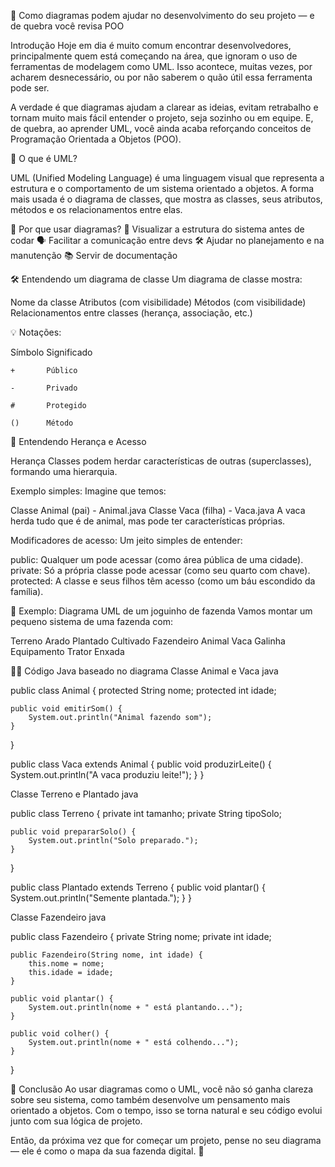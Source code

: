 🧠 Como diagramas podem ajudar no desenvolvimento do seu projeto — e de quebra você revisa POO

Introdução
Hoje em dia é muito comum encontrar desenvolvedores, principalmente quem está começando na área, que ignoram o uso de ferramentas de modelagem como UML. Isso acontece, muitas vezes, por acharem desnecessário, ou por não saberem o quão útil essa ferramenta pode ser.

A verdade é que diagramas ajudam a clarear as ideias, evitam retrabalho e tornam muito mais fácil entender o projeto, seja sozinho ou em equipe. E, de quebra, ao aprender UML, você ainda acaba reforçando conceitos de Programação Orientada a Objetos (POO).



📌 O que é UML?

UML (Unified Modeling Language) é uma linguagem visual que representa a estrutura e o comportamento de um sistema orientado a objetos. A forma mais usada é o diagrama de classes, que mostra as classes, seus atributos, métodos e os relacionamentos entre elas.



🤔 Por que usar diagramas?
🧠 Visualizar a estrutura do sistema antes de codar
🗣 Facilitar a comunicação entre devs
🛠 Ajudar no planejamento e na manutenção
📚 Servir de documentação


🛠 Entendendo um diagrama de classe
Um diagrama de classe mostra:

Nome da classe
Atributos (com visibilidade)
Métodos (com visibilidade)
Relacionamentos entre classes (herança, associação, etc.)


💡 Notações:

Símbolo	Significado

	+		Público

	-		Privado

	#		Protegido

	()		Método



🧬 Entendendo Herança e Acesso

Herança
Classes podem herdar características de outras (superclasses), formando uma hierarquia.

Exemplo simples:
Imagine que temos:

Classe Animal (pai)  - Animal.java
Classe Vaca (filha) - Vaca.java 
A vaca herda tudo que é de animal, mas pode ter características próprias.



Modificadores de acesso:
Um jeito simples de entender:

public: Qualquer um pode acessar (como área pública de uma cidade).
private: Só a própria classe pode acessar (como seu quarto com chave).
protected: A classe e seus filhos têm acesso (como um báu escondido da família).


🌾 Exemplo: Diagrama UML de um joguinho de fazenda
Vamos montar um pequeno sistema de uma fazenda com:

Terreno
Arado
Plantado
Cultivado
Fazendeiro
Animal
Vaca
Galinha
Equipamento
Trator
Enxada


🧑‍💻 Código Java baseado no diagrama
Classe Animal e Vaca
java

public class Animal {
    protected String nome;
    protected int idade;

    public void emitirSom() {
        System.out.println("Animal fazendo som");
    }
}

public class Vaca extends Animal {
    public void produzirLeite() {
        System.out.println("A vaca produziu leite!");
    }
}

Classe Terreno e Plantado
java

public class Terreno {
    private int tamanho;
    private String tipoSolo;

    public void prepararSolo() {
        System.out.println("Solo preparado.");
    }
}

public class Plantado extends Terreno {
    public void plantar() {
        System.out.println("Semente plantada.");
    }
}

Classe Fazendeiro
java

public class Fazendeiro {
    private String nome;
    private int idade;

    public Fazendeiro(String nome, int idade) {
        this.nome = nome;
        this.idade = idade;
    }

    public void plantar() {
        System.out.println(nome + " está plantando...");
    }

    public void colher() {
        System.out.println(nome + " está colhendo...");
    }
}

📌 Conclusão
Ao usar diagramas como o UML, você não só ganha clareza sobre seu sistema, como também desenvolve um pensamento mais orientado a objetos. Com o tempo, isso se torna natural e seu código evolui junto com sua lógica de projeto.

Então, da próxima vez que for começar um projeto, pense no seu diagrama — ele é como o mapa da sua fazenda digital. 🌾